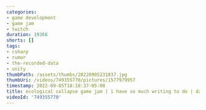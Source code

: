 ```yaml
---
categories:
- game development
- game jam
- twitch
duration: 19366
shorts: []
tags:
- csharp
- rumor
- the-recorded-data
- unity
thumbPath: /assets/thumbs/20220905231837.jpg
thumbUri: /videos/749355770/pictures/1577979957
timestamp: 2022-09-05T18:18:37-05:00
title: ecological collapse game jam | i have so much writing to do | day 4
videoId: '749355770'
---
```

